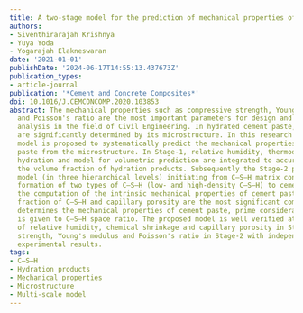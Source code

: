 ```yaml
---
title: A two-stage model for the prediction of mechanical properties of cement paste
authors:
- Siventhirarajah Krishnya
- Yuya Yoda
- Yogarajah Elakneswaran
date: '2021-01-01'
publishDate: '2024-06-17T14:55:13.437673Z'
publication_types:
- article-journal
publication: '*Cement and Concrete Composites*'
doi: 10.1016/J.CEMCONCOMP.2020.103853
abstract: The mechanical properties such as compressive strength, Young's modulus
  and Poisson's ratio are the most important parameters for design and structural
  analysis in the field of Civil Engineering. In hydrated cement paste, these properties
  are significantly determined by its microstructure. In this research work, a two-stage
  model is proposed to systematically predict the mechanical properties of the cement
  paste from the microstructure. In Stage-1, relative humidity, thermodynamic, cement
  hydration and model for volumetric prediction are integrated to accurately predict
  the volume fraction of hydration products. Subsequently the Stage-2 proposes a multi-scale
  model (in three hierarchical levels) initiating from C–S–H matrix considering the
  formation of two types of C–S–H (low- and high-density C–S–H) to cement paste for
  the computation of the intrinsic mechanical properties of cement paste. As the volume
  fraction of C–S–H and capillary porosity are the most significant components which
  determines the mechanical properties of cement paste, prime consideration herein
  is given to C–S–H space ratio. The proposed model is well verified at the predictions
  of relative humidity, chemical shrinkage and capillary porosity in Stage-1; compressive
  strength, Young's modulus and Poisson's ratio in Stage-2 with independent sets of
  experimental results.
tags:
- C–S–H
- Hydration products
- Mechanical properties
- Microstructure
- Multi-scale model
---
```

